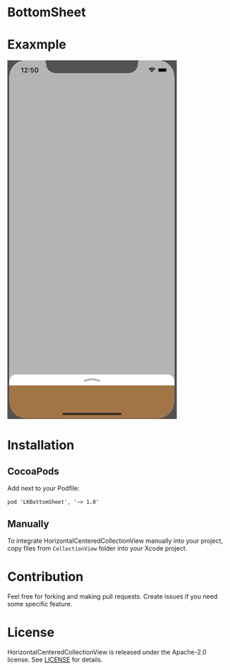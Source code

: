 BottomSheet
===================
# Exaxmple

![](example.gif)

# Installation

## CocoaPods

Add next to your Podfile:
```
pod 'LKBottomSheet', '~> 1.0'
```

## Manually

To integrate HorizontalCenteredCollectionView manually into your project, copy files from `CollectionView` folder into your Xcode project.

# Contribution
Feel free for forking and making pull requests. Create issues if you need some specific feature.

# License

HorizontalCenteredCollectionView is released under the Apache-2.0 license. See [LICENSE](https://github.com/leshchenko/HorizontalCenteredCollectionView/blob/master/LICENSE) for details.
